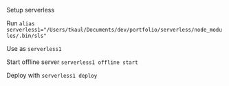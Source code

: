 Setup serverless

Run `alias serverless1="/Users/tkaul/Documents/dev/portfolio/serverless/node_modules/.bin/sls"`

Use as `serverless1`

Start offline server `serverless1 offline start`

Deploy with `serverless1 deploy`
